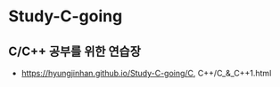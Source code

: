 # Study-C-going
## C/C++ 공부를 위한 연습장
- https://hyungjinhan.github.io/Study-C-going/C, C++/C_&_C++1.html
